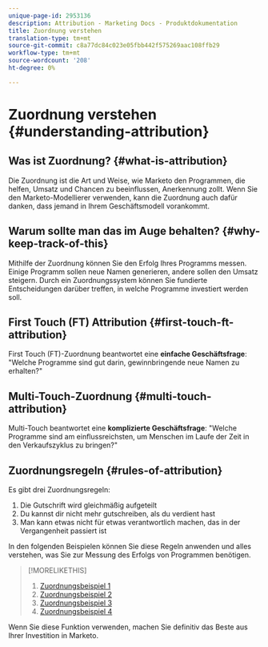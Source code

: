 ```yaml
---
unique-page-id: 2953136
description: Attribution - Marketing Docs - Produktdokumentation
title: Zuordnung verstehen
translation-type: tm+mt
source-git-commit: c8a77dc84c023e05fbb442f575269aac108ffb29
workflow-type: tm+mt
source-wordcount: '208'
ht-degree: 0%

---
```



# Zuordnung verstehen {#understanding-attribution}

## Was ist Zuordnung? {#what-is-attribution}

Die Zuordnung ist die Art und Weise, wie Marketo den Programmen, die helfen, Umsatz und Chancen zu beeinflussen, Anerkennung zollt. Wenn Sie den Marketo-Modellierer verwenden, kann die Zuordnung auch dafür danken, dass jemand in Ihrem Geschäftsmodell vorankommt.

## Warum sollte man das im Auge behalten? {#why-keep-track-of-this}

Mithilfe der Zuordnung können Sie den Erfolg Ihres Programms messen. Einige Programm sollen neue Namen generieren, andere sollen den Umsatz steigern. Durch ein Zuordnungssystem können Sie fundierte Entscheidungen darüber treffen, in welche Programme investiert werden soll.

## First Touch (FT) Attribution {#first-touch-ft-attribution}

First Touch (FT)-Zuordnung beantwortet eine **einfache Geschäftsfrage**: &quot;Welche Programme sind gut darin, gewinnbringende neue Namen zu erhalten?&quot;

## Multi-Touch-Zuordnung {#multi-touch-attribution}

Multi-Touch beantwortet eine **komplizierte Geschäftsfrage**: &quot;Welche Programme sind am einflussreichsten, um Menschen im Laufe der Zeit in den Verkaufszyklus zu bringen?&quot;

## Zuordnungsregeln {#rules-of-attribution}

Es gibt drei Zuordnungsregeln:

1. Die Gutschrift wird gleichmäßig aufgeteilt
1. Du kannst dir nicht mehr gutschreiben, als du verdient hast
1. Man kann etwas nicht für etwas verantwortlich machen, das in der Vergangenheit passiert ist

In den folgenden Beispielen können Sie diese Regeln anwenden und alles verstehen, was Sie zur Messung des Erfolgs von Programmen benötigen.

>[!MORELIKETHIS]
>
>1. [Zuordnungsbeispiel 1](/help/marketo/product-docs/reporting/revenue-cycle-analytics/revenue-tools/attribution/attribution-example-1.md)
>1. [Zuordnungsbeispiel 2](/help/marketo/product-docs/reporting/revenue-cycle-analytics/revenue-tools/attribution/attribution-example-2.md)
>1. [Zuordnungsbeispiel 3](/help/marketo/product-docs/reporting/revenue-cycle-analytics/revenue-tools/attribution/attribution-example-3.md)
>1. [Zuordnungsbeispiel 4](/help/marketo/product-docs/reporting/revenue-cycle-analytics/revenue-tools/attribution/attribution-example-4.md)


Wenn Sie diese Funktion verwenden, machen Sie definitiv das Beste aus Ihrer Investition in Marketo.
